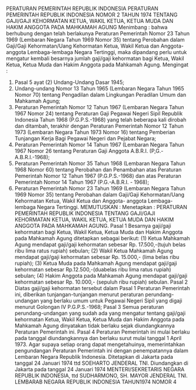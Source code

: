 PERATURAN PEMERINTAH REPUBLIK INDONESIA PERATURAN PEMERINTAH REPUBLIK INDONESIA NOMOR 2 TAHUN 1974 TENTANG GAJI/GAJI KEHORMATAN KETUA, WAKIL KETUA, KETUA MUDA DAN HAKIM ANGGOTA PADA MAHKAMAH AGUNG
Menimbang :
 bahwa berhubung dengan telah berlakunya Peraturan Pemerintah Nomor 23 Tahun 1969 (Lembaran Negara Tahun 1969 Nomor 35) tentang Perobahan dalam Gaji/Gaji Kehormatan/Uang Kehormatan Ketua, Wakil Ketua dan Anggota-anggota Lembaga-lembaga Negara Tertinggi, maka dipandang perlu untuk mengatur kembali besarnya jumlah gaji/gaji kehormatan bagi Ketua, Wakil Ketua, Ketua Muda dan Hakim Anggota pada Mahkamah Agung.
Mengingat :

1. Pasal 5 ayat (2) Undang-Undang Dasar 1945;
2. Undang-undang Nomor 13 Tahun 1965 (Lembaran Negara Tahun 1965 Nomor 70) tentang Pengadilan dalam Lingkungan Peradilan Umum dan Mahkamah Agung;
3. Peraturan Pemerintah Nomor 12 Tahun 1967 (Lembaran Negara Tahun 1967 Nomor 24) tentang Peraturan Gaji Pegawai Negeri Sipil Republik Indonesia Tahun 1968 (P.G.P.S.-1968) yang telah beberapa kali dirobah dan ditambah, terakhir dengan Peraturan Pemerintah Nomor 12 Tahun 1973 (Lembaran Negara Tahun 1973 Nomor 16) tentang Pemberian Tunjangan Kerja Bagi Pegawai Negeri dan Pejabat Negara;
4. Peraturan Pemerintah Nomor 14 Tahun 1967 (Lembaran Negara Tahun 1967 Nomor 26 tentang Peraturan Gaji Anggota A.B.R.I. (P,G.-A.B.R.I.-1968);
5. Peraturan Pemerintah Nomor 35 Tahun 1968 (Lembaran Negara Tahun 1968 Nomor 60) tentang Perobahan dan Penambahan atas Peraturan Pemerintah Nomor 12 Tahun 1967 (P.G.P.S.-1968) dan atas Peraturan Pemerintah Nomor 14 Tahun 1967 (P.G.-A.B.R.I. - 1968);
6. Peraturan Pemerintah Nomor 23 Tahun 1969 (Lembaran Negara Tahun 1969 Nomor 35) tentang Perobahan dalam Gaji/Gaji Kehormatan/Uang Kehormatan Ketua, Wakil Ketua dan Anggota- anggota Lembaga-lembaga Negara Tertinggi.
MEMUTUSKAN :
 Menetapkan : PERATURAN PEMERINTAH REPUBLIK INDONESIA TENTANG GAJI/GAJI KEHORMATAN KETUA, WAKIL KETUA, KETUA MUDA DAN HAKIM ANGGOTA PADA MAHKAMAH AGUNG.
Pasal 1
Besarnya gaji/gaji kehormatan bagi Ketua, Wakil Ketua, Ketua Muda dan Hakim Anggota pada Mahkamah Agung ditetapkan sebagai berikut:
(1) Ketua Mahkamah Agung mendapat gaji/gaji kehormatan sebesar Rp.
17.500,-(tujuh belas ribu lima ratus rupiah) sebulan;
(2) Wakil Ketua Mahkamah Agung mendapat gaji/gaji kehormatan sebesar Rp. 15.000,- (lima belas ribu rupiah);
(3) Ketua Muda pada Mahkamah Agung mendapat gaji/gaji kehormatan sebesar Rp.12.500,-(duabelas ribu lima ratus rupiah) sebulan;
(4) Hakim Anggota pada Mahkamah Agung mendapat gaji/gaji kehormatan sebesar Rp. 10.000,- (sepuluh ribu rupiah) sebulan.
Pasal 2
Diatas gaji/gaji kehormatan tersebut dalam Pasal 1 Peraturan Pemerintah ini, diberikan tunjangan-tunjangan menurut peraturan perundang- undangan yang berlaku umum untuk Pegawai Negeri Sipil yang digaji menurut Golongan IV P.G.P.S.-1968;
Pasal 3
Semua peraturan perundang-undangan yang sudah ada yang mengatur tentang gaji/gaji kehormatan Ketua, Wakil Ketua, Ketua Muda dan Hakim Anggota pada Mahkamah Agung dinyatakan tidak berlaku sejak diundangkannya Peraturan Pemerintah ini.
Pasal 4
Peraturan Pemerintah ini mulai berlaku pada tanggal diundangkannya dan berlaku surut mulai tanggal 1 April 1973. Agar supaya setiap orang dapat mengetahuinya, memerintahkan pengundangan Peraturan Pemerintah ini dengan penempatannya dalam Lembaran Negara Republik Indonesia. Ditetapkan di Jakarta pada tanggal 24 Januari 1974 ttd SOEHARTO JENDERAL TNI. Diundangkan di Jakarta pada tanggal 24 Januari 1974 MENTERI/SEKRETARIS NEGARA REPUBLIK INDONESIA, ttd SUDHARMONO, SH. MAYOR JENDERAL TNI. LEMBARAB NEGARA REPUBLIK INDONESIA TAHUN1974 NOMOR 4